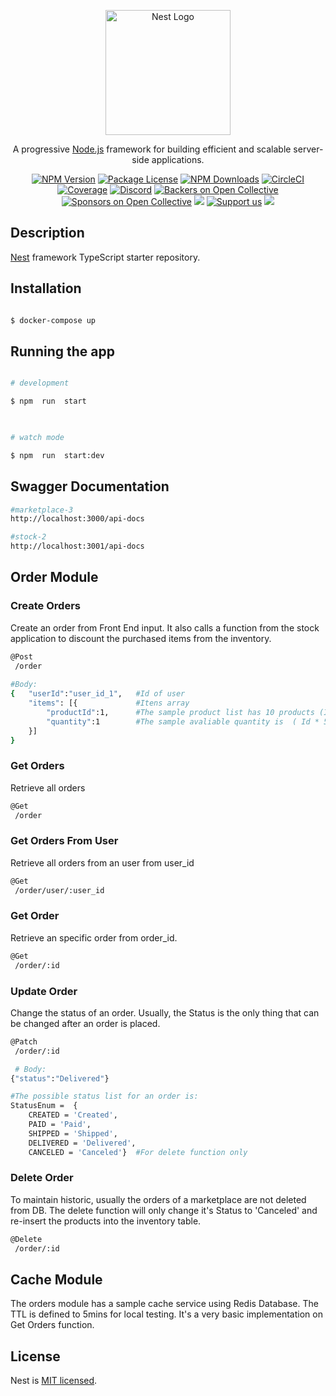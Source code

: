 <p align="center">
  <a href="http://nestjs.com/" target="blank"><img src="https://nestjs.com/img/logo-small.svg" width="200" alt="Nest Logo" /></a>
</p>

[circleci-image]: https://img.shields.io/circleci/build/github/nestjs/nest/master?token=abc123def456
[circleci-url]: https://circleci.com/gh/nestjs/nest

  <p align="center">A progressive <a href="http://nodejs.org" target="_blank">Node.js</a> framework for building efficient and scalable server-side applications.</p>
    <p align="center">
<a href="https://www.npmjs.com/~nestjscore" target="_blank"><img src="https://img.shields.io/npm/v/@nestjs/core.svg" alt="NPM Version" /></a>
<a href="https://www.npmjs.com/~nestjscore" target="_blank"><img src="https://img.shields.io/npm/l/@nestjs/core.svg" alt="Package License" /></a>
<a href="https://www.npmjs.com/~nestjscore" target="_blank"><img src="https://img.shields.io/npm/dm/@nestjs/common.svg" alt="NPM Downloads" /></a>
<a href="https://circleci.com/gh/nestjs/nest" target="_blank"><img src="https://img.shields.io/circleci/build/github/nestjs/nest/master" alt="CircleCI" /></a>
<a href="https://coveralls.io/github/nestjs/nest?branch=master" target="_blank"><img src="https://coveralls.io/repos/github/nestjs/nest/badge.svg?branch=master#9" alt="Coverage" /></a>
<a href="https://discord.gg/G7Qnnhy" target="_blank"><img src="https://img.shields.io/badge/discord-online-brightgreen.svg" alt="Discord"/></a>
<a href="https://opencollective.com/nest#backer" target="_blank"><img src="https://opencollective.com/nest/backers/badge.svg" alt="Backers on Open Collective" /></a>
<a href="https://opencollective.com/nest#sponsor" target="_blank"><img src="https://opencollective.com/nest/sponsors/badge.svg" alt="Sponsors on Open Collective" /></a>
  <a href="https://paypal.me/kamilmysliwiec" target="_blank"><img src="https://img.shields.io/badge/Donate-PayPal-ff3f59.svg"/></a>
    <a href="https://opencollective.com/nest#sponsor"  target="_blank"><img src="https://img.shields.io/badge/Support%20us-Open%20Collective-41B883.svg" alt="Support us"></a>
  <a href="https://twitter.com/nestframework" target="_blank"><img src="https://img.shields.io/twitter/follow/nestframework.svg?style=social&label=Follow"></a>
</p>
  <!--[![Backers on Open Collective](https://opencollective.com/nest/backers/badge.svg)](https://opencollective.com/nest#backer)
  [![Sponsors on Open Collective](https://opencollective.com/nest/sponsors/badge.svg)](https://opencollective.com/nest#sponsor)-->

## Description

[Nest](https://github.com/nestjs/nest) framework TypeScript starter repository.

## Installation

  

```bash

$ docker-compose up

```

  

## Running the app

  

```bash

# development

$ npm  run  start

  

# watch mode

$ npm  run  start:dev
```

## Swagger Documentation
```bash
#marketplace-3
http://localhost:3000/api-docs

#stock-2
http://localhost:3001/api-docs 

```




## Order Module

### Create Orders


Create an order from Front End input. It also calls a function from the stock application to discount the purchased items from the inventory. 
```bash
@Post
 /order
 
#Body:
{	"userId":"user_id_1", 	#Id of user
	"items": [{				#Itens array 
		"productId":1,  	#The sample product list has 10 products (Id: 1 - 10) 
		"quantity":1		#The sample avaliable quantity is  ( Id * 5 )
	}]                      
}  							
```
### Get Orders 
Retrieve all orders
```bash
@Get 
 /order
```
###  Get Orders From User 
Retrieve all orders from an user from user_id
```bash
@Get 
 /order/user/:user_id
```
###  Get Order
Retrieve an specific order from order_id.
```bash
@Get 
 /order/:id
```
###  Update Order 
Change the status of an order. Usually, the Status is the only thing that can be changed after an order is placed. 
```bash
@Patch 
 /order/:id

 # Body: 
{"status":"Delivered"}	

#The possible status list for an order is: 
StatusEnum =  {
	CREATED = 'Created',
	PAID = 'Paid',
	SHIPPED = 'Shipped',
	DELIVERED = 'Delivered',
	CANCELED = 'Canceled'}  #For delete function only
```
###   Delete Order
To maintain historic, usually the orders of a marketplace are not deleted from DB.
The delete function will only change it's Status to 'Canceled' and re-insert the products into the inventory table.
```bash
@Delete 
 /order/:id
``` 

## Cache Module

The orders module has a sample cache service using Redis Database. The TTL is defined  to 5mins for local testing. It's a very basic implementation on Get Orders function.  

## License  

Nest is [MIT licensed](LICENSE).
